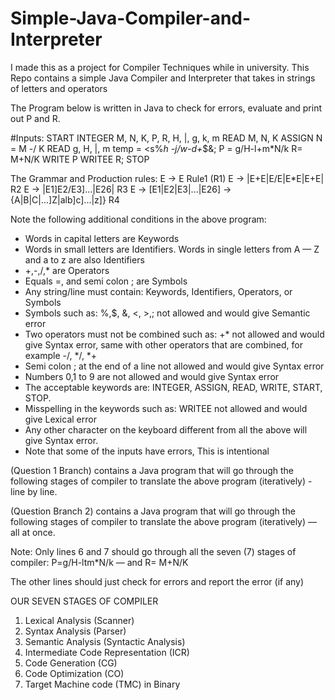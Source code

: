 # Simple-Java-Compiler-and-Interpreter
I made this as a project for Compiler Techniques while in university.
This Repo contains a simple Java Compiler and Interpreter that takes in strings of letters and operators

The Program below is written in Java to check for errors, evaluate and print out P and R.

#Inputs:
    START
    INTEGER M, N, K, P, R, H, |, g, k, m
    READ M, N, K
    ASSIGN N = M -/ K
    READ g, H, |, m
    temp = <s%*h -j/w-d+*$&;
    P = g/H-l+m*N/k
    R= M+N/K
    WRITE P
    WRITEE R;
    STOP

The Grammar and Production rules:
E -> E Rule1 (R1)
E -> |E+E|E/E|E*E|E+E| R2 
E -> |E1]E2/E3]...|E26| R3 
E -> [E1|E2|E3|...|E26] -> {A|B|C|...]Z|alb]c]...|z]} R4

Note the following additional conditions in the above program:
- Words in capital letters are Keywords
- Words in small letters are Identifiers. Words in single letters from A — Z and a to z are also Identifiers
- +,-,/,* are Operators
- Equals =, and semi colon ; are Symbols
- Any string/line must contain: Keywords, Identifiers, Operators, or Symbols
- Symbols such as: %,$, &, <, >,; not allowed and would give Semantic error
- Two operators must not be combined such as: +* not allowed and would give Syntax error, same with other operators that are combined, for example -/, */, *+
- Semi colon ; at the end of a line not allowed and would give Syntax error
- Numbers 0,1 to 9 are not allowed and would give Syntax error
- The acceptable keywords are: INTEGER, ASSIGN, READ, WRITE, START, STOP.
- Misspelling in the keywords such as: WRITEE not allowed and would give Lexical error
- Any other character on the keyboard different from all the above will give Syntax error.
- Note that some of the inputs have errors, This is intentional


(Question 1 Branch) contains a Java program that will go through the following stages of compiler to translate the above program (iteratively) - line by line.

(Question Branch 2) contains a Java program that will go through the following stages of compiler to translate the above program (iteratively) — all at once.

Note: Only lines 6 and 7 should go through all the seven (7) stages of compiler:
P=g/H-ltm*N/k — and R= M+N/K

The other lines should just check for errors and report the error (if any)

OUR SEVEN STAGES OF COMPILER
1) Lexical Analysis (Scanner)
2) Syntax Analysis (Parser)
3) Semantic Analysis (Syntactic Analysis)
4) Intermediate Code Representation (ICR)
5) Code Generation (CG)
6) Code Optimization (CO)
7) Target Machine code (TMC) in Binary 
